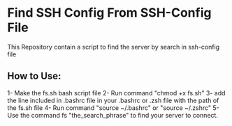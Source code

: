 # Find SSH Config From SSH-Config File
This Repository contain a script to find the server by search in ssh-config file

## How to Use:
1- Make the fs.sh bash script file
2- Run command "chmod +x fs.sh"
3- add the line included in .bashrc file in your .bashrc or .zsh file with the path of the fs.sh file
4- Run command "source ~/.bashrc" or "source ~/.zshrc"
5- Use the command fs "the_search_phrase" to find your server to connect.